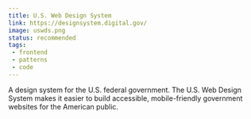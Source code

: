 ```yaml
---
title: U.S. Web Design System
link: https://designsystem.digital.gov/
image: uswds.png
status: recommended
tags:
 - frontend
 - patterns
 - code
---
```


A design system for the U.S. federal government. The U.S. Web Design System makes it easier to build accessible, mobile-friendly government websites for the American public.
